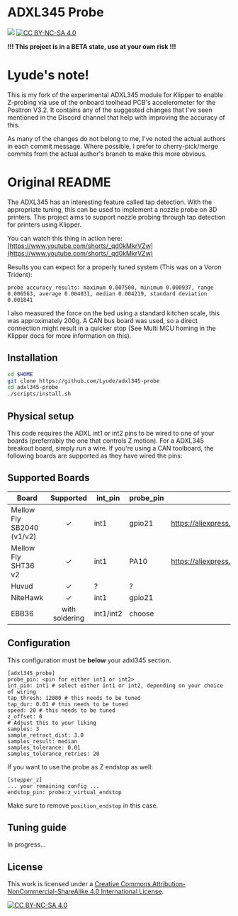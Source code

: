 # ADXL345 Probe
[![](https://dcbadge.vercel.app/api/server/APw7rgPGPf)](https://delta2.eu/discord)
[![CC BY-NC-SA 4.0][cc-by-nc-sa-shield]][cc-by-nc-sa]

**!!! This project is in a BETA state, use at your own risk !!!**

# Lyude's note!

This is my fork of the experimental ADXL345 module for Klipper to enable Z-probing via use of the
onboard toolhead PCB's accelerometer for the Positron V3.2. It contains any of the suggested changes
that I've seen mentioned in the Discord channel that help with improving the accuracy of this.

As many of the changes do not belong to me, I've noted the actual authors in each commit message.
Where possible, I prefer to cherry-pick/merge commits from the actual author's branch to make this
more obvious.

# Original README

The ADXL345 has an interesting feature called tap detection. With the appropriate tuning, this can be used to implement a nozzle probe on 3D printers.
This project aims to support nozzle probing through tap detection for printers using Klipper.

You can watch this thing in action here:
[https://www.youtube.com/shorts/_qd0kMkrVZw](https://www.youtube.com/shorts/_qd0kMkrVZw)

Results you can expect for a properly tuned system (This was on a Voron Trident):

```
probe accuracy results: maximum 0.007500, minimum 0.000937, range 0.006563, average 0.004031, median 0.004219, standard deviation 0.001841
```

I also measured the force on the bed using a standard kitchen scale, this was approximately 200g. A CAN bus board was used, so a direct connection might result in a quicker stop (See Multi MCU homing in the Klipper docs for more information on this).

## Installation

```bash
cd $HOME
git clone https://github.com/Lyude/adxl345-probe
cd adxl345-probe
./scripts/install.sh
```

## Physical setup

This code requires the ADXL int1 or int2 pins to be wired to one of your boards (preferrably the one that controls Z motion).
For a ADXL345 breakout board, simply run a wire. If you're using a CAN toolboard, the following boards are supported as they have wired the pins:

## Supported Boards

| Board  | Supported | int_pin | probe_pin | Link |
| ------ | :-------: | ------- | --------- | ---- |
| Mellow Fly SB2040 (v1/v2) | ✓ | int1 | gpio21 | https://aliexpress.com/item/1005004675264551.html |
| Mellow Fly SHT36 v2 | ✓ | int1 | PA10 | https://aliexpress.com/item/1005004675264551.html |
| Huvud | ✓ | ? | ? | |
| NiteHawk | ✓ | int1 | gpio21 |
| EBB36 | with soldering | int1/int2 | choose | |

## Configuration

This configuration must be **below** your adxl345 section.

```
[adxl345_probe]
probe_pin: <pin for either int1 or int2>
int_pin: int1 # select either int1 or int2, depending on your choice of wiring
tap_thresh: 12000 # this needs to be tuned
tap_dur: 0.01 # this needs to be tuned
speed: 20 # this needs to be tuned
z_offset: 0
# Adjust this to your liking
samples: 3
sample_retract_dist: 3.0
samples_result: median
samples_tolerance: 0.01
samples_tolerance_retries: 20
```

If you want to use the probe as Z endstop as well:

```
[stepper_z]
... your remaining config ...
endstop_pin: probe:z_virtual_endstop
```

Make sure to remove `position_endstop` in this case.

## Tuning guide

In progress...

## License

This work is licensed under a
[Creative Commons Attribution-NonCommercial-ShareAlike 4.0 International License][cc-by-nc-sa].

[![CC BY-NC-SA 4.0][cc-by-nc-sa-image]][cc-by-nc-sa]

[cc-by-nc-sa]: http://creativecommons.org/licenses/by-nc-sa/4.0/
[cc-by-nc-sa-image]: https://licensebuttons.net/l/by-nc-sa/4.0/88x31.png
[cc-by-nc-sa-shield]: https://img.shields.io/badge/License-CC%20BY--NC--SA%204.0-lightgrey.svg?style=for-the-badge
